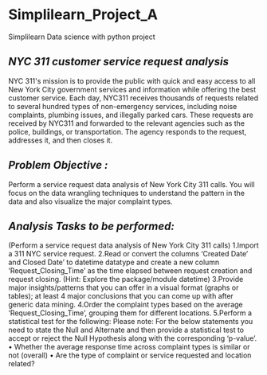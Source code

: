 # Simplilearn_Project_A
Simplilearn Data science with python project
<h2><I> NYC 311 customer service request analysis</I></h2>
<p>NYC 311's mission is to provide the public with quick and easy access to all New York City government services and information while offering the best customer service. Each day, NYC311 receives thousands of requests related to several hundred types of non-emergency services, including noise complaints, plumbing issues, and illegally parked cars. These requests are received by NYC311 and forwarded to the relevant agencies such as the police, buildings, or transportation. The agency responds to the request, addresses it, and then closes it.</p>
<h2><I>Problem Objective :</I></h2>
<p>Perform a service request data analysis of New York City 311 calls. You will focus on the data wrangling techniques to understand the pattern in the data and also visualize the major complaint types.</p>

<h2><I>Analysis Tasks to be performed:</I></h2>
<p>(Perform a service request data analysis of New York City 311 calls) 
1.Import a 311 NYC service request.
2.Read or convert the columns ‘Created Date’ and Closed Date’ to datetime datatype and create a new column ‘Request_Closing_Time’ as the time elapsed between request creation and request closing. (Hint: Explore the package/module datetime)
3.Provide major insights/patterns that you can offer in a visual format (graphs or tables); at least 4 major conclusions that you can come up with after generic data mining.
4.Order the complaint types based on the average ‘Request_Closing_Time’, grouping them for different locations.
5.Perform a statistical test for the following:
Please note: For the below statements you need to state the Null and Alternate and then provide a statistical test to accept or reject the Null Hypothesis along with the corresponding ‘p-value’.
•	Whether the average response time across complaint types is similar or not (overall)
•	Are the type of complaint or service requested and location related?
</p>
